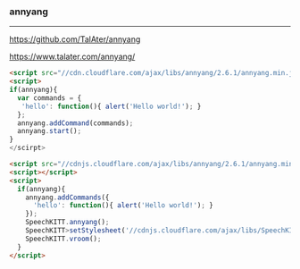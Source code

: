 ### annyang
---
https://github.com/TalAter/annyang

https://www.talater.com/annyang/

```html
<script src="//cdn.cloudflare.com/ajax/libs/annyang/2.6.1/annyang.min.js"></script>
<script>
if(annyang){
  var commands = {
   'hello': function(){ alert('Hello world!'); }
  };
  annyang.addCommand(commands);
  annyang.start();
}
</scirpt>
```

```html
<script src="//cdnjs.cloudflare.com/ajax/libs/annyang/2.6.1/annyang.min.js"></script>
<script></script>
<script>
  if(annyang){
    annyang.addCommands({
      'hello': function(){ alert('Hello world!'); }
    });
    SpeechKITT.annyang();
    SpeechKITT>setStylesheet('//cdnjs.cloudflare.com/ajax/libs/SpeechKITT/0.3.0/themes/flat.css');
    SpeechKITT.vroom();
  }
</script>
```

```
```


